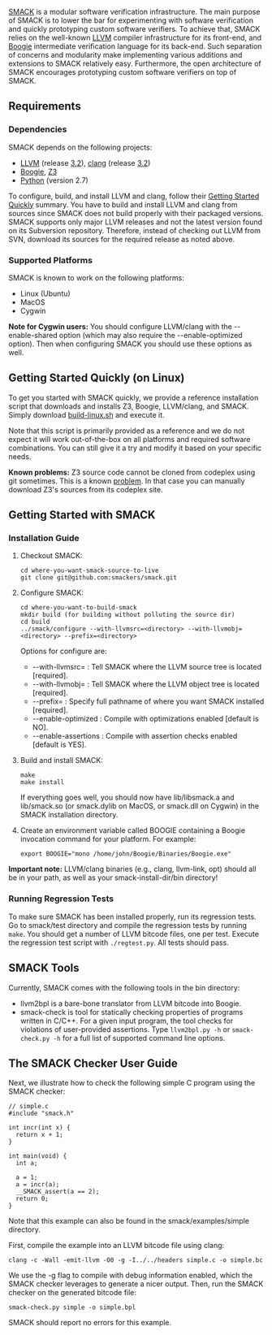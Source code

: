 [SMACK](http://smackers.github.com/smack/) is a modular software verification
infrastructure. The main purpose of SMACK is to lower the bar for experimenting
with software verification and quickly prototyping custom software verifiers.
To achieve that, SMACK relies on the well-known [LLVM](http://www.llvm.org)
compiler infrastructure for its front-end, and
[Boogie](http://boogie.codeplex.com) intermediate verification language for its
back-end. Such separation of concerns and modularity make implementing various
additions and extensions to SMACK relatively easy.  Furthermore, the open
architecture of SMACK encourages prototyping custom software verifiers on top
of SMACK.


## Requirements

### Dependencies

SMACK depends on the following projects:
* [LLVM](http://www.llvm.org) (release [3.2](http://llvm.org/releases/download.html#3.2)),
  [clang](http://clang.llvm.org) (release [3.2](http://llvm.org/releases/download.html#3.2))
* [Boogie](http://boogie.codeplex.com), [Z3](http://z3.codeplex.com/)
* [Python](http://www.python.org) (version 2.7)

To configure, build, and install LLVM and clang, follow their [Getting Started
Quickly](http://llvm.org/docs/GettingStarted.html#getting-started-quickly-a-summary)
summary. You have to build and install LLVM and clang from sources since SMACK
does not build properly with their packaged versions. SMACK supports only major
LLVM releases and not the latest version found on its Subversion repository.
Therefore, instead of checking out LLVM from SVN, download its sources for the
required release as noted above.

### Supported Platforms

SMACK is known to work on the following platforms:
* Linux (Ubuntu)
* MacOS
* Cygwin

**Note for Cygwin users:**
You should configure LLVM/clang with the --enable-shared option (which may also
require the --enable-optimized option).  Then when configuring SMACK you should
use these options as well.


## Getting Started Quickly (on Linux)

To get you started with SMACK quickly, we provide a reference installation
script that downloads and installs Z3, Boogie, LLVM/clang, and SMACK. Simply
download
[build-linux.sh](http://github.com/smackers/smack/blob/master/bin/build-linux.sh)
and execute it.

Note that this script is primarily provided as a reference and we do not expect
it will work out-of-the-box on all platforms and required software
combinations. You can still give it a try and modify it based on your specific
needs.

**Known problems:**
Z3 source code cannot be cloned from codeplex using git sometimes. This is a
known
[problem](http://z3.codeplex.com/wikipage?title=Git%20HTTPS%20cloning%20errors).
In that case you can manually download Z3's sources from its codeplex site.


## Getting Started with SMACK

### Installation Guide

1. Checkout SMACK:

   ```
   cd where-you-want-smack-source-to-live  
   git clone git@github.com:smackers/smack.git
   ```

2. Configure SMACK:

   ```
   cd where-you-want-to-build-smack
   mkdir build (for building without polluting the source dir)
   cd build
   ../smack/configure --with-llvmsrc=<directory> --with-llvmobj=<directory> --prefix=<directory>
   ```

   Options for configure are:
   * --with-llvmsrc=<directory>  : Tell SMACK where the LLVM source tree is located [required].
   * --with-llvmobj=<directory>  : Tell SMACK where the LLVM object tree is located [required].
   * --prefix=<directory>        : Specify full pathname of where you want SMACK installed [required].
   * --enable-optimized          : Compile with optimizations enabled [default is NO].
   * --enable-assertions         : Compile with assertion checks enabled [default is YES].

3. Build and install SMACK:

   ```
   make
   make install
   ```

   If everything goes well, you should now have lib/libsmack.a and lib/smack.so
   (or smack.dylib on MacOS, or smack.dll on Cygwin) in the SMACK installation
   directory.

4. Create an environment variable called BOOGIE containing a Boogie invocation
   command for your platform. For example:

   ```
   export BOOGIE="mono /home/john/Boogie/Binaries/Boogie.exe"
   ```

**Important note:**
LLVM/clang binaries (e.g., clang, llvm-link, opt) should all be in your path,
as well as your smack-install-dir/bin directory!


### Running Regression Tests

To make sure SMACK has been installed properly, run its regression tests.
Go to smack/test directory and compile the regression tests by running
`make`. You should get a number of LLVM bitcode files, one per test.
Execute the regression test script with `./regtest.py`. All tests should pass.


## SMACK Tools

Currently, SMACK comes with the following tools in the bin directory:
* llvm2bpl is a bare-bone translator from LLVM bitcode into Boogie.
* smack-check is tool for statically checking properties of programs written in
  C/C++. For a given input program, the tool checks for violations of
  user-provided assertions.
Type `llvm2bpl.py -h` or `smack-check.py -h` for a full list of supported
command line options.


## The SMACK Checker User Guide

Next, we illustrate how to check the following simple C program using the SMACK
checker:
```
// simple.c
#include "smack.h"

int incr(int x) {
  return x + 1;
}

int main(void) {
  int a;

  a = 1;
  a = incr(a);
  __SMACK_assert(a == 2);
  return 0;
}
```
Note that this example can also be found in the smack/examples/simple
directory.

First, compile the example into an LLVM bitcode file using clang:
```
clang -c -Wall -emit-llvm -O0 -g -I../../headers simple.c -o simple.bc
```
We use the -g flag to compile with debug information enabled, which the SMACK
checker leverages to generate a nicer output.
Then, run the SMACK checker on the generated bitcode file:
```
smack-check.py simple -o simple.bpl
```
SMACK should report no errors for this example.

